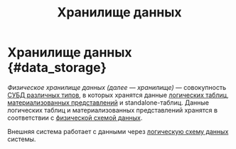 ﻿---
layout: default
title: Хранилище данных
nav_order: 8
parent: Основные понятия
grand_parent: Обзор понятий, компонентов и связей
has_children: false
has_toc: false
---

# Хранилище данных {#data_storage}

_Физическое хранилище данных (далее — хранилище)_ — совокупность 
[СУБД различных типов](../../../introduction/supported_DBMS/supported_DBMS.md), 
в которых хранятся данные [логических таблиц](../logical_table/logical_table.md), 
[материализованных представлений](../materialized_view/materialized_view.md) и standalone-таблиц. 
Данные логических таблиц и материализованных представлений хранятся в соответствии с 
[физической схемой данных](../physical_schema/physical_schema.md).

Внешняя система работает с данными через [логическую схему данных](../logical_schema/logical_schema.md) системы.